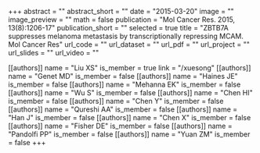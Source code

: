 +++
abstract = ""
abstract_short = ""
date = "2015-03-20"
image = ""
image_preview = ""
math = false
publication = "Mol Cancer Res. 2015, 13(8):1206-17"
publication_short = ""
selected = true
title = "ZBTB7A suppresses melanoma metastasis by transcriptionally repressing MCAM. Mol Cancer Res"
url_code = ""
url_dataset = ""
url_pdf = ""
url_project = ""
url_slides = ""
url_video = ""

[[authors]]
    name = "Liu XS"
    is_member = true
    link = "/xuesong"
[[authors]]
    name = "Genet MD"
    is_member = false
[[authors]]
    name = "Haines JE"
    is_member = false
[[authors]]
    name = "Mehanna EK"
    is_member = false
[[authors]]
    name = "Wu S"
    is_member = false
[[authors]]
    name = "Chen HI"
    is_member = false
[[authors]]
    name = "Chen Y"
    is_member = false
[[authors]]
    name = "Qureshi AA"
    is_member = false
[[authors]]
    name = "Han J"
    is_member = false
[[authors]]
    name = "Chen X"
    is_member = false
[[authors]]
    name = "Fisher DE"
    is_member = false
[[authors]]
    name = "Pandolfi PP"
    is_member = false
[[authors]]
    name = "Yuan ZM"
    is_member = false
+++
